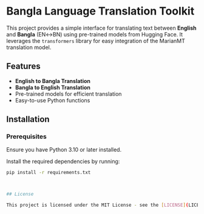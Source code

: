 # Bangla Language Translation Toolkit

This project provides a simple interface for translating text between **English** and **Bangla** (EN↔BN) using pre-trained models from Hugging Face. It leverages the `transformers` library for easy integration of the MarianMT translation model.

## Features

- **English to Bangla Translation**
- **Bangla to English Translation**
- Pre-trained models for efficient translation
- Easy-to-use Python functions

## Installation

### Prerequisites

Ensure you have Python 3.10 or later installed.

Install the required dependencies by running:

```bash
pip install -r requirements.txt



## License

This project is licensed under the MIT License - see the [LICENSE](LICENSE) file for details.
